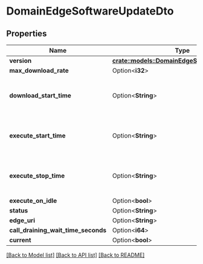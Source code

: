 # DomainEdgeSoftwareUpdateDto

## Properties

Name | Type | Description | Notes
------------ | ------------- | ------------- | -------------
**version** | [**crate::models::DomainEdgeSoftwareVersionDto**](DomainEdgeSoftwareVersionDto.md) |  | 
**max_download_rate** | Option<**i32**> |  | [optional]
**download_start_time** | Option<**String**> | Date time is represented as an ISO-8601 string. For example: yyyy-MM-ddTHH:mm:ss[.mmm]Z | [optional]
**execute_start_time** | Option<**String**> | Date time is represented as an ISO-8601 string. For example: yyyy-MM-ddTHH:mm:ss[.mmm]Z | [optional]
**execute_stop_time** | Option<**String**> | Date time is represented as an ISO-8601 string. For example: yyyy-MM-ddTHH:mm:ss[.mmm]Z | [optional]
**execute_on_idle** | Option<**bool**> |  | [optional]
**status** | Option<**String**> |  | [optional]
**edge_uri** | Option<**String**> |  | [optional]
**call_draining_wait_time_seconds** | Option<**i64**> |  | [optional]
**current** | Option<**bool**> |  | [optional]

[[Back to Model list]](../README.md#documentation-for-models) [[Back to API list]](../README.md#documentation-for-api-endpoints) [[Back to README]](../README.md)


